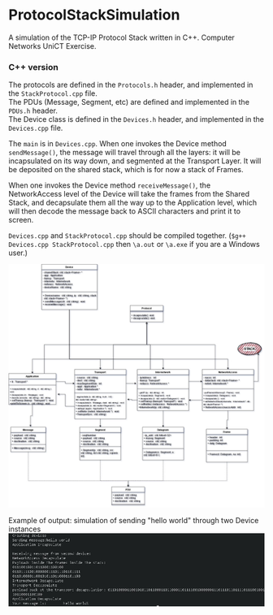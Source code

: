 # ProtocolStackSimulation
A simulation of the TCP-IP Protocol Stack written in C++. Computer Networks UniCT Exercise.

### C++ version

The protocols are defined in the `Protocols.h` header, and implemented in the `StackProtocol.cpp` file.  
The PDUs (Message, Segment, etc) are defined and implemented in the `PDUs.h` header.   
The Device class is defined in the `Devices.h` header, and implemented in the `Devices.cpp` file.  
  
The `main` is in `Devices.cpp`. When one invokes the Device method `sendMessage()`, the message will travel through all the layers: it will be incapsulated on its way down, and segmented at the Transport Layer. It will be deposited on the shared stack, which is for now a stack of Frames.  

When one invokes the Device method `receiveMessage()`, the NetworkAccess level of the Device will take the frames from the Shared Stack, and decapsulate them all the way up to the Application level, which will then decode the message back to ASCII characters and print it to screen.
  
`Devices.cpp` and `StackProtocol.cpp` should be compiled together. (`$g++ Devices.cpp StackProtocol.cpp` then `\a.out` or `\a.exe` if you are a Windows user.)

![UML Diagram of the Project](ProtocolStackSimulation.jpg)

Example of output: simulation of sending "hello world" through two Device instances  
![output of this project: simulation of sending hello world through two devices](./exampleOfExecution.jpg)